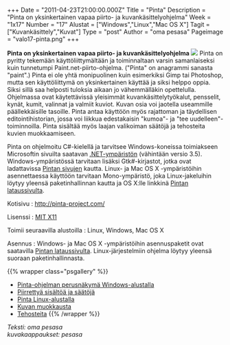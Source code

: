 +++
Date = "2011-04-23T21:00:00.000Z"
Title = "Pinta"
Description = "Pinta on yksinkertainen vapaa piirto- ja kuvankäsittelyohjelma"
Week = "1x17"
Number = "17"
Alustat = ["Windows","Linux","Mac OS X"]
Tagit = ["Kuvankäsittely","Kuvat"]
Type = "post"
Author = "oma pesasa"
Pageimage = "valo17-pinta.png"
+++


**Pinta on yksinkertainen vapaa piirto- ja kuvankäsittelyohjelma**
![ ](/images/valo17-pinta.png "fig:valo17-pinta.png") Pinta on pyritty tekemään
käyttöliittymältään ja toiminnaltaan varsin samanlaiseksi kuin
tunnetumpi Paint.net-piirto-ohjelma. ("Pinta" on anagrammi sanasta
"paint".) Pinta ei ole yhtä monipuolinen kuin esimerkiksi Gimp tai
Photoshop, mutta sen käyttöliittymä on yksinkertainen käyttää ja siksi
helppo oppia. Siksi sillä saa helposti tuloksia aikaan jo vähemmälläkin
opettelulla. Ohjelmassa ovat käytettävissä yleisimmät
kuvankäsittelytyökalut, pensselit, kynät, kumit, valinnat ja valmiit
kuviot. Kuvan osia voi jaotella useammille päällekkäisille tasoille.
Pinta antaa käyttöön myös rajattoman ja täydellisen editointihistorian,
jossa voi liikkua edestakaisin "kumoa"- ja "tee uudelleen"-toiminnoilla.
Pinta sisältää myös laajan valikoiman säätöjä ja tehosteita kuvien
muokkaamiseen.

Pinta on ohjelmoitu C#-kielellä ja tarvitsee Windows-koneissa
toimiakseen Microsoftin sivuilta saatavan
[.NET-ympäristön](http://www.microsoft.com/downloads/details.aspx?familyid=333325FD-AE52-4E35-B531-508D977D32A6&displaylang=fi)
(vähintään versio 3.5). Windows-ympäristössä tarvitaan lisäksi
Gtk#-kirjastot, jotka ovat ladattavissa [Pintan sivujen](http://pinta-project.com/download)
kautta. Linux- ja Mac OS X -ympäristöihin asennettaessa käyttöön tarvitaan
Mono-ympäristö, joka Linux-jakeluihin löytyy yleensä paketinhallinnan kautta
ja OS X:lle linkkinä [Pintan lataussivulta](http://pinta-project.com/download).

Kotisivu
:   <http://pinta-project.com/>

Lisenssi
:   [MIT X11](MIT_X11)

Toimii seuraavilla alustoilla
:   Linux, Windows, Mac OS X

Asennus
:   Windows- ja Mac OS X -ympäristöihin asennuspaketit ovat saatavilla
    [Pintan lataussivulta](http://pinta-project.com/download).
    Linux-järjestelmiin ohjelma löytyy yleensä suoraan
    paketinhallinnasta.

{{% wrapper class="psgallery" %}}
* [Pinta-ohjelman perusnäkymä Windows-alustalla](/images/pinta-1.png)
* [Piirrettyä sisältöä ja säätöjä](/images/pinta-3.png)
* [Pinta Linux-alustalla](/images/pinta-6.png)
* [Kuvan muokkausta](/images/pinta-7.png)
* [Tehosteita](/images/pinta-5.png)
{{% /wrapper %}}

*Teksti: oma pesasa* <br />
*kuvakaappaukset: pesasa*

